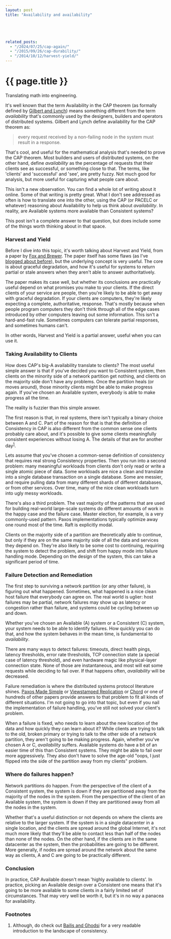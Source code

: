 ```yaml
---
layout: post
title: "Availability and availability"





related_posts:
  - "/2024/07/25/cap-again/"
  - "/2015/09/26/cap-durability/"
  - "/2014/10/12/harvest-yield/"
---
```

{{ page.title }}
================

<p class="meta">Translating math into engineering.</p>

It's well known that the term Availability in the CAP theorem (as formally defined by [Gilbert and Lynch](https://dl.acm.org/citation.cfm?id=564601)) means something different from the term *availability* that's commonly used by the designers, builders and operators of distributed systems. Gilbert and Lynch define availability for the CAP theorem as:

> every request received by a non-failing node in the system must result in a response.

That's cool, and useful for the mathematical analysis that's needed to prove the CAP theorem. Most builders and users of distributed systems, on the other hand, define *availability* as the percentage of requests that their clients see as successful, or something close to that. The terms, like 'clients' and 'successful' and 'see', are pretty fuzzy. Not much good for analysis, but more useful for capturing what people care about.

This isn't a new observation. You can find a whole lot of writing about it online. Some of that writing is pretty great. What I don't see addressed as often is how to translate one into the other, using the CAP (or PACELC or whatever) reasoning about Availability to help us think about *availability*. In reality, are Available systems more available than Consistent systems?

This post isn't a complete answer to that question, but does include some of the things worth thinking about in that space.

### Harvest and Yield

Before I dive into this topic, it's worth talking about Harvest and Yield, from a paper by [Fox and Brewer](http://citeseerx.ist.psu.edu/viewdoc/download?doi=10.1.1.33.411&rep=rep1&type=pdf). The paper itself has some flaws (as I've [blogged about before](http://brooker.co.za/blog/2014/10/12/harvest-yield.html)), but the underlying concept is very useful. The core is about graceful degradation, and how it's useful for systems to return partial or stale answers when they aren't able to answer authoritatively.

The paper makes its case well, but whether its conclusions are practically useful depend on what promises you make to your clients. If the direct clients of your service are people, then you're likely to be able to get away with graceful degradation. If your clients are computers, they're likely expecting a complete, authoritative, response. That's mostly because when people program computers they don't think through all of the edge cases introduced by other computers leaving out some information. This isn't a hard-and-fast rule. Sometimes computers can tolerate partial responses, and sometimes humans can't.

In other words, Harvest and Yield is a partial answer, useful when you can use it.

### Taking Availability to Clients

How does CAP's big-A availability translate to clients? The most useful simple answer is that if you've decided you want to Consistent system, then clients on the minority side of a network partition get nothing, and clients on the majority side don't have any problems. Once the partition heals (or moves around), those minority clients might be able to make progress again. If you've chosen an Available system, everybody is able to make progress all the time.

The reality is fuzzier than this simple answer.

The first reason is that, in real systems, there isn't typically a binary choice between A and C. Part of the reason for that is that the definition of Consistency in CAP is also different from the common sense one clients probably care about, and it's possible to give some clients meaningfully consistent experiences without losing A. The details of that are for another day<sup>[1](#foot1)</sup>.

Lets assume that you've chosen a common-sense definition of consistency that requires real strong Consistency properties. Then you run into a second problem: many meaningful workloads from clients don't only read or write a single atomic piece of data. Some workloads are nice a clean and translate into a single database transaction on a single database. Some are messier, and require pulling data from many different shards of different databases, or from other services. Over time, many of the nice clean workloads turn into ugly messy workloads.

There's also a third problem. The vast majority of the patterns that are used for building real-world large-scale systems do different amounts of work in the happy case and the failure case. Master election, for example, is a very commonly-used pattern. Paxos implementations typically optimize away one round most of the time. Raft is explicitly modal.

Clients on the majority side of a partition are theoretically able to continue, but only if they are on the same majority side of all the data and services they depend on. They're also likely to be some cost to continuing, requiring the system to detect the problem, and shift from happy mode into failure handling mode. Depending on the design of the system, this can take a significant period of time.

### Failure Detection and Remediation

The first step to surviving a network partition (or any other failure), is figuring out what happened. Sometimes, what happened is a nice clean host failure that everybody can agree on. The real world is uglier: host failures may be partial, network failures may show up as latency or congestion rather than failure, and systems could be cycling between up and down.

Whether you've chosen an Available (A) system or a Consistent (C) system, your system needs to be able to identify failures. How quickly you can do that, and how the system behaves in the mean time, is fundamental to *availability*.

There are many ways to detect failures: timeouts, direct health pings, latency thresholds, error rate thresholds, TCP connection state (a special case of latency threshold), and even hardware magic like physical-layer connection state. None of those are instantaneous, and most will eat some requests while deciding to fail over. If that happens often, *availability* will be decreased.

Failure remediation is where the distributed systems protocol literature shines. [Paxos Made Simple](https://lamport.azurewebsites.net/pubs/paxos-simple.pdf) or [Viewstamped Replication](http://www.pmg.csail.mit.edu/papers/vr.pdf) or [Chord](https://pdos.csail.mit.edu/papers/chord:sigcomm01/chord_sigcomm.pdf) or one of hundreds of other papers provide answers to that problem to fit all kinds of different situations. I'm not going to go into that topic, but even if you nail the implementation of failure handling, you've still not solved your client's problem.

When a failure is fixed, who needs to learn about the new location of the data and how quickly they can learn about it? While clients are trying to talk to the old, broken primary or trying to talk to the other side of a network partition, they aren't going to be making progress. Again, whether you've chosen A or C, *availability* suffers. Available systems do have a bit of an easier time of this than Consistent systems. They might be able to fail over more aggressively. They also don't have to solve the age-old "oops, I just flipped into the side of the partition away from my clients" problem.

### Where do failures happen?

Network partitions do happen. From the perspective of the client of a Consistent system, the system is down if they are partitioned away from the majority of the nodes in the system. From the perspective of the client of an Available system, the system is down if they are partitioned away from all the nodes in the system.

Whether that's a useful distinction or not depends on where the clients are relative to the larger system. If the system is in a single datacenter in a single location, and the clients are spread around the global Internet, it's not much more likely that they'll be able to contact less than half of the nodes than none of the nodes. On the other hand, if the clients are in the same datacenter as the system, then the probabilities are going to be different. More generally, if nodes are spread around the network about the same way as clients, A and C are going to be practically different.

### Conclusion

In practice, CAP Available doesn't mean 'highly available to clients'. In practice, picking an Available design over a Consistent one means that it's going to be more available to some clients in a fairly limited set of circumstances. That may very well be worth it, but it's in no way a panacea for availability.

### Footnotes

 1. <a name="foot1"></a> Although, do check out [Bailis and Ghodsi](https://dl.acm.org/citation.cfm?doid=2460276.2462076) for a very readable introduction to the landscape of consistency.